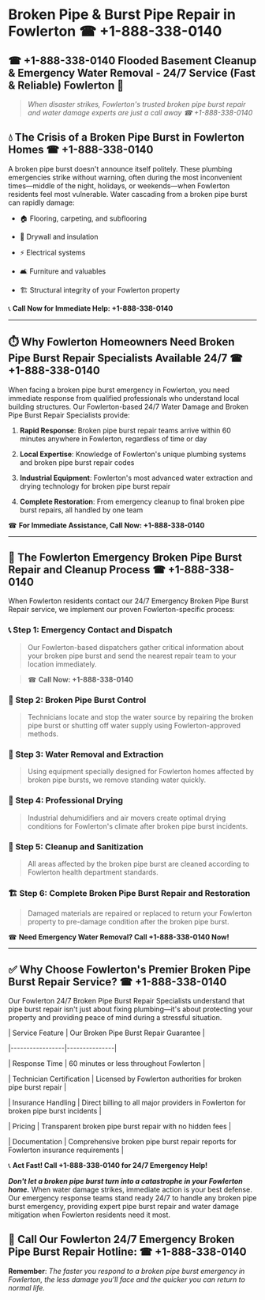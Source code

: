 # Broken Pipe & Burst Pipe Repair in Fowlerton ☎ +1-888-338-0140  
## ☎ +1-888-338-0140 Flooded Basement Cleanup & Emergency Water Removal - 24/7 Service (Fast & Reliable) Fowlerton 🚨  

> *When disaster strikes, Fowlerton's trusted broken pipe burst repair and water damage experts are just a call away ☎ +1-888-338-0140*  

## 💧 The Crisis of a Broken Pipe Burst in Fowlerton Homes ☎ +1-888-338-0140  

A broken pipe burst doesn't announce itself politely. These plumbing emergencies strike without warning, often during the most inconvenient times—middle of the night, holidays, or weekends—when Fowlerton residents feel most vulnerable. Water cascading from a broken pipe burst can rapidly damage:  

* 🏠 Flooring, carpeting, and subflooring  
* 🧱 Drywall and insulation  
* ⚡ Electrical systems  
* 🛋️ Furniture and valuables  
* 🏗️ Structural integrity of your Fowlerton property  

📞 **Call Now for Immediate Help: +1-888-338-0140**  

---  

## ⏱️ Why Fowlerton Homeowners Need Broken Pipe Burst Repair Specialists Available 24/7 ☎ +1-888-338-0140  

When facing a broken pipe burst emergency in Fowlerton, you need immediate response from qualified professionals who understand local building structures. Our Fowlerton-based 24/7 Water Damage and Broken Pipe Burst Repair Specialists provide:  

1. **Rapid Response**: Broken pipe burst repair teams arrive within 60 minutes anywhere in Fowlerton, regardless of time or day  
2. **Local Expertise**: Knowledge of Fowlerton's unique plumbing systems and broken pipe burst repair codes  
3. **Industrial Equipment**: Fowlerton's most advanced water extraction and drying technology for broken pipe burst repair  
4. **Complete Restoration**: From emergency cleanup to final broken pipe burst repairs, all handled by one team  

☎ **For Immediate Assistance, Call Now: +1-888-338-0140**  

---  

## 🔧 The Fowlerton Emergency Broken Pipe Burst Repair and Cleanup Process ☎ +1-888-338-0140  

When Fowlerton residents contact our 24/7 Emergency Broken Pipe Burst Repair service, we implement our proven Fowlerton-specific process:  

### 📞 Step 1: Emergency Contact and Dispatch  
> Our Fowlerton-based dispatchers gather critical information about your broken pipe burst and send the nearest repair team to your location immediately.  
> ☎ **Call Now: +1-888-338-0140**  

### 🚿 Step 2: Broken Pipe Burst Control  
> Technicians locate and stop the water source by repairing the broken pipe burst or shutting off water supply using Fowlerton-approved methods.  

### 🌊 Step 3: Water Removal and Extraction  
> Using equipment specially designed for Fowlerton homes affected by broken pipe bursts, we remove standing water quickly.  

### 💨 Step 4: Professional Drying  
> Industrial dehumidifiers and air movers create optimal drying conditions for Fowlerton's climate after broken pipe burst incidents.  

### 🧼 Step 5: Cleanup and Sanitization  
> All areas affected by the broken pipe burst are cleaned according to Fowlerton health department standards.  

### 🏗️ Step 6: Complete Broken Pipe Burst Repair and Restoration  
> Damaged materials are repaired or replaced to return your Fowlerton property to pre-damage condition after the broken pipe burst.  

☎ **Need Emergency Water Removal? Call +1-888-338-0140 Now!**  

---  

## ✅ Why Choose Fowlerton's Premier Broken Pipe Burst Repair Service? ☎ +1-888-338-0140  

Our Fowlerton 24/7 Broken Pipe Burst Repair Specialists understand that pipe burst repair isn't just about fixing plumbing—it's about protecting your property and providing peace of mind during a stressful situation.  

| Service Feature | Our Broken Pipe Burst Repair Guarantee |  
|-----------------|---------------|  
| Response Time | 60 minutes or less throughout Fowlerton |  
| Technician Certification | Licensed by Fowlerton authorities for broken pipe burst repair |  
| Insurance Handling | Direct billing to all major providers in Fowlerton for broken pipe burst incidents |  
| Pricing | Transparent broken pipe burst repair with no hidden fees |  
| Documentation | Comprehensive broken pipe burst repair reports for Fowlerton insurance requirements |  

📞 **Act Fast! Call +1-888-338-0140 for 24/7 Emergency Help!**  

***Don't let a broken pipe burst turn into a catastrophe in your Fowlerton home.*** When water damage strikes, immediate action is your best defense. Our emergency response teams stand ready 24/7 to handle any broken pipe burst emergency, providing expert pipe burst repair and water damage mitigation when Fowlerton residents need it most.  

## 📱 Call Our Fowlerton 24/7 Emergency Broken Pipe Burst Repair Hotline: ☎ +1-888-338-0140  

**Remember**: *The faster you respond to a broken pipe burst emergency in Fowlerton, the less damage you'll face and the quicker you can return to normal life.*